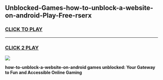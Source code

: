 
## Unblocked-Games-how-to-unblock-a-website-on-android-Play-Free-rserx
<h3>
<a href="https://premium76.site?title=how-to-unblock-a-website-on-android&ref=20M">CLICK TO PLAY</a></h3>
<hr>

<h3>
<a href="https://premium76.site?title=how-to-unblock-a-website-on-android&ref=20M">CLICK 2 PLAY</a>
  
</h3>

<a href="https://premium76.site?title=how-to-unblock-a-website-on-android&ref=19M"><img src="https://clearcache.store/games.png"></a>


**how-to-unblock-a-website-on-android games unblocked: Your Gateway to Fun and Accessible Online Gaming**
